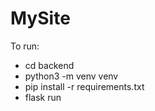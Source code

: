 # MySite

To run:

- cd backend
- python3 -m venv venv
- pip install -r requirements.txt
- flask run
